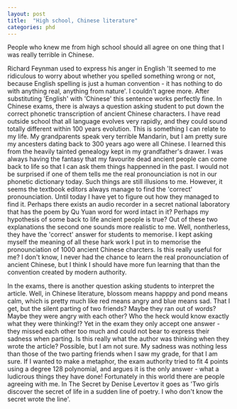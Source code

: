 ```yaml
---
layout: post
title:  "High school, Chinese literature"
categories: phd
---
```


People who knew me from high school should all agree on one thing that I was really terrible in Chinese. 

Richard Feynman used to express his anger in English 'It seemed to me ridiculous to worry about whether you spelled something wrong or not, because English spelling is just a human convention - it has nothing to do with anything real, anything from nature'. I couldn't agree more. After substituting 'English' with 'Chinese' this sentence works perfectly fine. In Chinese exams, there is always a question asking student to put down the correct phonetic transcription of ancient Chinese characters. I have read outside school that all language evolves very rapidly, and they could sound totally different within 100 years evolution. This is something I can relate to my life. My grandparents speak very terrible Mandarin, but I am pretty sure my ancesters dating back to 300 years ago were all Chinese. I learned this from the heavily tainted genealogy kept in my grandfather's drawer. I was always having the fantasy that my favourite dead ancient people can come back to life so that I can ask them things happenned in the past. I would not be surprised if one of them tells me the real pronounciation is not in our phonetic dictionary today. Such things are still illusions to me. However, it seems the textbook editors always manage to find the 'correct' pronounciation. Until today I have yet to figure out how they managed to find it. Perhaps there exists an audio recorder in a secret national laboratory that has the poem by Qu Yuan word for word intact in it? Perhaps my hypothesis of some back to life ancient people is true? Out of these two explanations the second one sounds more realistic to me. Well, nontherless, they have the 'correct' answer for students to memorise. I kept asking myself the meaning of all these hark work I put in to memorise the pronounciation of 1000 ancient Chinese charcters. Is this really useful for me? I don't know, I never had the chance to learn the real pronounciation of ancient Chinese, but I think I should have more fun learning that than the convention created by modern authority.

In the exams, there is another question asking students to interpret the article. Well, in Chinese literature, blossom means happpy and pond means calm, which is pretty much like red means angry and blue means sad. That I get, but the silent parting of two friends? Maybe they ran out of words? Maybe they were angry with each other? Who the heck would know exactly what they were thinking!? Yet in the exam they only accept one answer - they missed each other too much and could not bear to express their sadness when parting. Is this really what the author was thinking when they wrote the article? Possible, but I am not sure. My sadness was nothing less than those of the two parting friends when I saw my grade, for that I am sure. If I wanted to make a metaphor, the exam authority tried to fit 4 points using a degree 128 polynomial, and argues it is the only answer - what a ludicrous things they have done! Fortunately in this world there are people agreeing with me. In The Secret by Denise Levertov it goes as 'Two girls discover the secret of life in a sudden line of poetry. I who don't know the secret wrote the line'.


